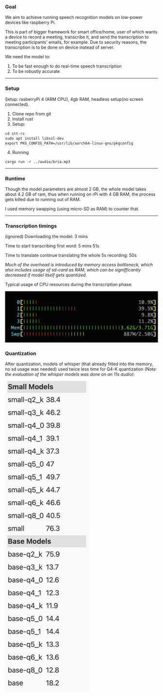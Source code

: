 ### Goal

We aim to achieve running speech recognition models on low-power devices like raspberry Pi.

This is part of bigger framework for smart office/home, user of which wants a device to record a meeting, transcribe it, and send the transcription to meeting participants' emails, for example. Due to security reasons, the transcription is to be done on device instead of server.

We need the model to:
1. To be fast enough to do real-time speech transcription
2. To be robustly accurate

----

### Setup
Setup: rasberryPi 4 (ARM CPU), 4gb RAM, headless setup(no screen connected).

1. Clone repo from git
2. Install rust
3. Setup:
```
cd stt-rs
sudo apt install libssl-dev
export PKG_CONFIG_PATH=/usr/lib/aarch64-linux-gnu/pkgconfig
```
4. Running
```
cargo run -r ../audio/bria.mp3
```

----

<!--### Building time

Finished `release` profile [optimized + debuginfo] target(s) in 29m 52s

------>

### Runtime

Though the model parameters are almost 2 GB, the whole model takes about 4.2 GB of ram, thus
when running on rPi with 4 GB RAM, the process gets killed due to running out of RAM.

I used memory swapping (using micro-SD as RAM) to counter that.

----

### Transcription timings

(ignored) Downloading the model: 3 mins

Time to start transcribing first word: 5 mins 51s

Time to translate continue translating the whole 5s recording: 50s

*Much of the overhead is introduced by memory access bottleneck, which also includes usage of sd-card as RAM, which can be signifficantly decreased if model itself gets quantized.*

Typical usage of CPU resources during the transcription phase:

![](processor_usage.png)

### Quantization

After quantization, models of whisper (that already fitted into the memory, no sd usage was needed) used twice less time for Q4-K quantization *(Note: the evaluation of the whisper models was done on an 11s audio)*:

![](whisper_results.png)
